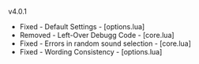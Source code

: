 v4.0.1

- Fixed   - Default Settings - [options.lua]
- Removed - Left-Over Debugg Code - [core.lua]
- Fixed   - Errors in random sound selection - [core.lua]
- Fixed   - Wording Consistency - [options.lua]